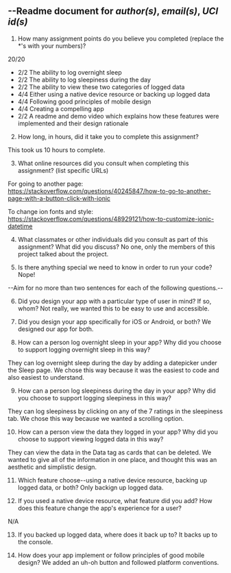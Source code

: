 --Readme document for *author(s)*, *email(s)*, *UCI id(s)*
--

1. How many assignment points do you believe you completed (replace the *'s with your numbers)?

20/20
- 2/2 The ability to log overnight sleep
- 2/2 The ability to log sleepiness during the day
- 2/2 The ability to view these two categories of logged data
- 4/4 Either using a native device resource or backing up logged data
- 4/4 Following good principles of mobile design
- 4/4 Creating a compelling app
- 2/2 A readme and demo video which explains how these features were implemented and their design rationale

2. How long, in hours, did it take you to complete this assignment?

This took us 10 hours to complete.

3. What online resources did you consult when completing this assignment? (list specific URLs)

For going to another page: https://stackoverflow.com/questions/40245847/how-to-go-to-another-page-with-a-button-click-with-ionic

To change ion fonts and style: https://stackoverflow.com/questions/48929121/how-to-customize-ionic-datetime

4. What classmates or other individuals did you consult as part of this assignment? What did you discuss?
No one, only the members of this project talked about the project.


5. Is there anything special we need to know in order to run your code?
Nope!


--Aim for no more than two sentences for each of the following questions.--


6. Did you design your app with a particular type of user in mind? If so, whom?
Not really, we wanted this to be easy to use and accessible.



7. Did you design your app specifically for iOS or Android, or both?
We designed our app for both.


8. How can a person log overnight sleep in your app? Why did you choose to support logging overnight sleep in this way?

They can log overnight sleep during the day by adding a 
datepicker under the Sleep page. We chose this way because
it was the easiest to code and also easiest to understand.


9. How can a person log sleepiness during the day in your app? Why did you choose to support logging sleepiness in this way?

They can log sleepiness by clicking on any of the 7 ratings in the sleepiness tab.
 We chose this way because we wanted a scrolling option.


10. How can a person view the data they logged in your app? Why did you choose to support viewing logged data in this way?

They can view the data in the Data tag as cards that can be deleted. We wanted to give all of the information in one place, and thought this was an aesthetic and simplistic design.


11. Which feature choose--using a native device resource, backing up logged data, or both?
Only backign up logged data.


12. If you used a native device resource, what feature did you add? How does this feature change the app's experience for a user?

N/A


13. If you backed up logged data, where does it back up to?
It backs up to the console.

14. How does your app implement or follow principles of good mobile design?
We added an uh-oh button and followed platform conventions.